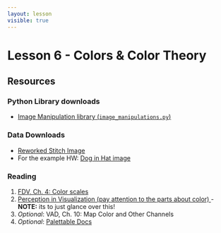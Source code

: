 ```yaml
---
layout: lesson
visible: true
---
```


# Lesson 6 - Colors & Color Theory

## Resources

### Python Library downloads

 * <a href="image_manipulations.py" download>Image Manipulation library (`image_manipulations.py`)</a>


### Data Downloads

 * <a href="https://uiuc-ischool-dataviz.github.io/spring2019online/week01/images/stitch_reworked.png" download>Reworked Stitch Image</a>
 * For the example HW: <a href="littleCorgiInHat.png" download>Dog in Hat image</a>


### Reading

1. <a href="https://serialmentor.com/dataviz/color-basics.html">FDV, Ch. 4: Color scales</a> 
1. <a href="https://www.csc2.ncsu.edu/faculty/healey/PP/">Perception in Visualization (pay attention to the parts about color) </a>- **NOTE:** its to just glance over this! 
1. *Optional*: VAD, Ch. 10: Map Color and Other Channels 
1. *Optional*: <a href="https://jiffyclub.github.io/palettable/#documentation">Palettable Docs</a>
